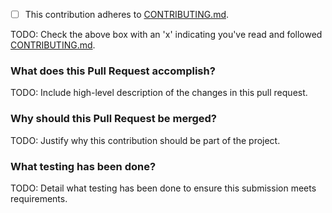 - [ ] This contribution adheres to [CONTRIBUTING.md](https://github.com/ni/instrumentstudio-plugins/blob/main/CONTRIBUTING.md).

TODO: Check the above box with an 'x' indicating you've read and followed [CONTRIBUTING.md](https://github.com/ni/instrumentstudio-plugins/blob/main/CONTRIBUTING.md).

### What does this Pull Request accomplish?

TODO: Include high-level description of the changes in this pull request.

### Why should this Pull Request be merged?

TODO: Justify why this contribution should be part of the project.

### What testing has been done?

TODO: Detail what testing has been done to ensure this submission meets requirements.